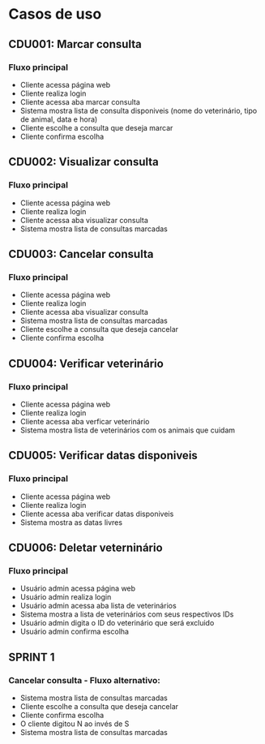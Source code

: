 # Casos de uso

## CDU001: Marcar consulta
### Fluxo principal
- Cliente acessa página web
- Cliente realiza login
- Cliente acessa aba marcar consulta
- Sistema mostra lista de consulta disponiveis (nome do veterinário, tipo de animal, data e hora)
- Cliente escolhe a consulta que deseja marcar
- Cliente confirma escolha

## CDU002: Visualizar consulta
### Fluxo principal
- Cliente acessa página web
- Cliente realiza login
- Cliente acessa aba visualizar consulta
- Sistema mostra lista de consultas marcadas

## CDU003: Cancelar consulta
### Fluxo principal
- Cliente acessa página web
- Cliente realiza login
- Cliente acessa aba visualizar consulta
- Sistema mostra lista de consultas marcadas
- Cliente escolhe a consulta que deseja cancelar
- Cliente confirma escolha

## CDU004: Verificar veterinário
### Fluxo principal
- Cliente acessa página web
- Cliente realiza login
- Cliente acessa aba verficar veterinário
- Sistema mostra lista de veterinários com os animais que cuidam

## CDU005: Verificar datas disponiveis
### Fluxo principal
- Cliente acessa página web
- Cliente realiza login
- Cliente acessa aba verificar datas disponiveis
- Sistema mostra as datas livres

## CDU006: Deletar veterninário
### Fluxo principal
- Usuário admin acessa página web
- Usuário admin realiza login
- Usuário admin acessa aba lista de veterinários
- Sistema mostra a lista de veterinários com seus respectivos IDs
- Usuário admin digita o ID do veterinário que será excluido
- Usuário admin confirma escolha

## SPRINT 1
### Cancelar consulta - Fluxo alternativo:
- Sistema mostra lista de consultas marcadas
- Cliente escolhe a consulta que deseja cancelar
- Cliente confirma escolha 
- O cliente digitou N ao invés de S
- Sistema mostra lista de consultas marcadas
